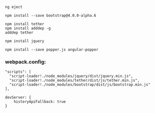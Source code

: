     ng eject

    npm install --save bootstrap@4.0.0-alpha.6

    npm install tether
    npm install adddep -g
    adddep tether

    npm install jquery

    npm install --save popper.js angular-popper


### webpack.config:

    "scripts": [
      "script-loader!./node_modules/jquery/dist/jquery.min.js",
      "script-loader!./node_modules/tether/dist/js/tether.min.js",
      "script-loader!./node_modules/bootstrap/dist/js/bootstrap.min.js"
    ],

    devServer: {
        historyApiFallback: true
    }